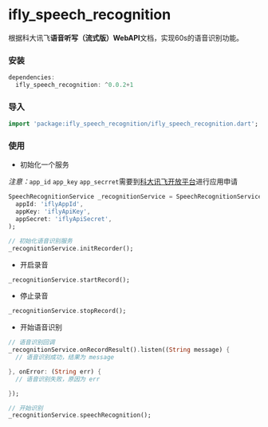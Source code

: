 # ifly_speech_recognition

根据科大讯飞**语音听写（流式版）WebAPI**文档，实现60s的语音识别功能。

### 安装

```dart
dependencies:
  ifly_speech_recognition: ^0.0.2+1
```

### 导入

```dart
import 'package:ifly_speech_recognition/ifly_speech_recognition.dart';
```

### 使用

- 初始化一个服务

*注意：*`app_id` `app_key` `app_secrret`需要到[科大讯飞开放平台](https://www.xfyun.cn/services/voicedictation)进行应用申请

```dart
SpeechRecognitionService _recognitionService = SpeechRecognitionService(
  appId: 'iflyAppId',
  appKey: 'iflyApiKey',
  appSecret: 'iflyApiSecret',
);

// 初始化语音识别服务
_recognitionService.initRecorder();
```

- 开启录音

```dart
_recognitionService.startRecord();
```

- 停止录音

```dart
_recognitionService.stopRecord();
```

- 开始语音识别

```dart
// 语音识别回调
_recognitionService.onRecordResult().listen((String message) {
  // 语音识别成功，结果为 message

}, onError: (String err) {
  // 语音识别失败，原因为 err

});

// 开始识别
_recognitionService.speechRecognition();
```
